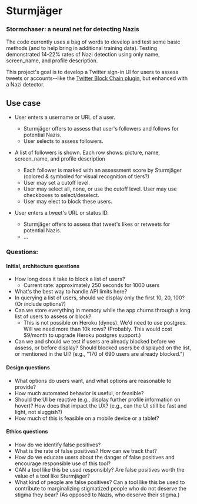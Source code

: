 # Sturmjäger
### Stormchaser: a neural net for detecting Nazis

The code currently uses a bag of words to develop and test some basic methods (and to help bring in additional training data). Testing demonstrated 14-22% rates of Nazi detection using only name, screen_name, and profile description.

This project's goal is to develop a Twitter sign-in UI for users to assess tweets or accounts--like the [Twitter Block Chain plugin](https://github.com/satsukitv/twitter-block-chain), but enhanced with a Nazi detector.


## Use case
* User enters a username or URL of a user.
  * Sturmjäger offers to assess that user's followers and follows for potential Nazis.
  * User selects to assess followers.
* A list of followers is shown. Each row shows: picture, name, screen_name, and profile description
  * Each follower is marked with an assessment score by Sturmjäger (colored & symboled for visual recognition of tiers?)
  * User may set a cutoff level.
  * User may select all, none, or use the cutoff level. User may use checkboxes to select/deselect.
  * User may elect to block these users.
  
* User enters a tweet's URL or status ID.
  * Sturmjäger offers to assess that tweet's likes or retweets for potential Nazis.
  * ...
  
### Questions:

#### Initial, architecture questions
* How long does it take to block a list of users?
  * Current rate: approximately 250 seconds for 1000 users
* What's the best way to handle API limits here?
* In querying a list of users, should we display only the first 10, 20, 100? (Or include options?)
* Can we store everything in memory while the app churns through a long list of users to assess or block?
  * This is not possible on Heroku (dynos). We'd need to use postgres. Will we need more than 10k rows? (Probably. This would cost $9/month to upgrade Heroku postgres support.)
* Can we and should we test if users are already blocked before we assess, or before display? Should blocked users be displayed on the list, or mentioned in the UI? (e.g., "170 of 690 users are already blocked.")

#### Design questions
* What options do users want, and what options are reasonable to provide?
* How much automated behavior is useful, or feasible?
* Should the UI be reactive (e.g., display further profile information on hover)? How does that impact the UX? (e.g., can the UI still be fast and light, not sluggish?)
* How much of this is feasible on a mobile device or a tablet?
  
#### Ethics questions
* How do we identify false positives?
* What is the rate of false positives? How can we track that?
* How do we educate users about the danger of false positives and encourage responsible use of this tool?
* CAN a tool like this be used responsibly? Are false positives worth the value of a tool like Sturmjäger?
* What kind of people are false positives? Can a tool like this be used to contribute to marginalizing stigmatized people who do not deserve the stigma they bear? (As opposed to Nazis, who deserve their stigma.)
